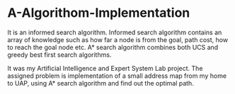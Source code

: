 # A-Algorithom-Implementation

It is an informed search algorithm. Informed search algorithm contains an array of knowledge such as how far a node is from the goal, path cost, how to reach the goal node etc. A* search algorithm combines both UCS and greedy best first search algorithms.

It was my Artificial Intelligence and Expert System Lab project. The assigned problem is implementation of a small address map from my home to UAP, using A* search algorithm and find out the optimal path.
